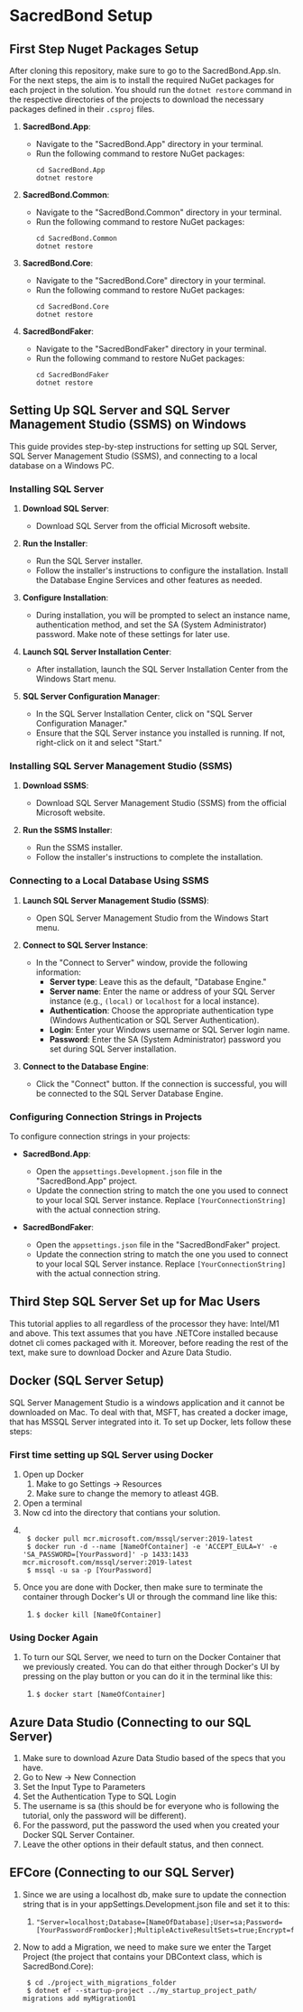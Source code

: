 # SacredBond Setup

## First Step Nuget Packages Setup
After cloning this repository, make sure to go to the SacredBond.App.sln. For the next steps, the aim is to install the required NuGet packages for each project in the solution. You should run the `dotnet restore` command in the respective directories of the projects to download the necessary packages defined in their `.csproj` files.

1. **SacredBond.App**:
   - Navigate to the "SacredBond.App" directory in your terminal.
   - Run the following command to restore NuGet packages:
     ```
     cd SacredBond.App
     dotnet restore
     ```

2. **SacredBond.Common**:
   - Navigate to the "SacredBond.Common" directory in your terminal.
   - Run the following command to restore NuGet packages:
     ```
     cd SacredBond.Common
     dotnet restore
     ```

3. **SacredBond.Core**:
   - Navigate to the "SacredBond.Core" directory in your terminal.
   - Run the following command to restore NuGet packages:
     ```
     cd SacredBond.Core
     dotnet restore
     ```

4. **SacredBondFaker**:
   - Navigate to the "SacredBondFaker" directory in your terminal.
   - Run the following command to restore NuGet packages:
     ```
     cd SacredBondFaker
     dotnet restore
     ```
## Setting Up SQL Server and SQL Server Management Studio (SSMS) on Windows

This guide provides step-by-step instructions for setting up SQL Server, SQL Server Management Studio (SSMS), and connecting to a local database on a Windows PC.

### Installing SQL Server

1. **Download SQL Server**:
   - Download SQL Server from the official Microsoft website.

2. **Run the Installer**:
   - Run the SQL Server installer.
   - Follow the installer's instructions to configure the installation. Install the Database Engine Services and other features as needed.

3. **Configure Installation**:
   - During installation, you will be prompted to select an instance name, authentication method, and set the SA (System Administrator) password. Make note of these settings for later use.

4. **Launch SQL Server Installation Center**:
   - After installation, launch the SQL Server Installation Center from the Windows Start menu.

5. **SQL Server Configuration Manager**:
   - In the SQL Server Installation Center, click on "SQL Server Configuration Manager."
   - Ensure that the SQL Server instance you installed is running. If not, right-click on it and select "Start."

### Installing SQL Server Management Studio (SSMS)

1. **Download SSMS**:
   - Download SQL Server Management Studio (SSMS) from the official Microsoft website.

2. **Run the SSMS Installer**:
   - Run the SSMS installer.
   - Follow the installer's instructions to complete the installation.

### Connecting to a Local Database Using SSMS

1. **Launch SQL Server Management Studio (SSMS)**:
   - Open SQL Server Management Studio from the Windows Start menu.

2. **Connect to SQL Server Instance**:
   - In the "Connect to Server" window, provide the following information:
     - **Server type**: Leave this as the default, "Database Engine."
     - **Server name**: Enter the name or address of your SQL Server instance (e.g., `(local)` or `localhost` for a local instance).
     - **Authentication**: Choose the appropriate authentication type (Windows Authentication or SQL Server Authentication).
     - **Login**: Enter your Windows username or SQL Server login name.
     - **Password**: Enter the SA (System Administrator) password you set during SQL Server installation.

3. **Connect to the Database Engine**:
   - Click the "Connect" button. If the connection is successful, you will be connected to the SQL Server Database Engine.

### Configuring Connection Strings in Projects

To configure connection strings in your projects:

- **SacredBond.App**:
   - Open the `appsettings.Development.json` file in the "SacredBond.App" project.
   - Update the connection string to match the one you used to connect to your local SQL Server instance. Replace `[YourConnectionString]` with the actual connection string.

- **SacredBondFaker**:
   - Open the `appsettings.json` file in the "SacredBondFaker" project.
   - Update the connection string to match the one you used to connect to your local SQL Server instance. Replace `[YourConnectionString]` with the actual connection string.

## Third Step SQL Server Set up for Mac Users
This tutorial applies to all regardless of the processor they have: Intel/M1 and above. This text assumes that you have .NETCore installed because dotnet cli comes packaged with it. Moreover, before reading the rest of the text, make sure to download Docker and Azure Data Studio. 

## Docker (SQL Server Setup)
SQL Server Management Studio is a windows application and it cannot be downloaded on Mac. To deal with that, MSFT, has created a docker image, that has MSSQL Server integrated into it. To set up Docker, lets follow these steps:
### First time setting up SQL Server using Docker
1. Open up Docker
   1. Make to go Settings -> Resources
   2. Make sure to change the memory to atleast 4GB.
2. Open a terminal
3. Now cd into the directory that contians your solution.
4. <pre><code>
    $ docker pull mcr.microsoft.com/mssql/server:2019-latest
    $ docker run -d --name [NameOfContainer] -e 'ACCEPT_EULA=Y' -e 'SA_PASSWORD=[YourPassword]' -p 1433:1433 mcr.microsoft.com/mssql/server:2019-latest
    $ mssql -u sa -p [YourPassword]</code></pre>
5. Once you are done with Docker, then make sure to terminate the container through Docker's UI or through the command line like this:
   1. <pre><code>$ docker kill [NameOfContainer]</code></pre>
### Using Docker Again
1. To turn our SQL Server, we need to turn on the Docker Container that we previously created. You can do that either through Docker's UI by pressing on the play button or you can do it in the terminal like this:
   1.  <pre><code>$ docker start [NameOfContainer]</code></pre>

## Azure Data Studio (Connecting to our SQL Server)
1. Make sure to download Azure Data Studio based of the specs that you have.
2. Go to New -> New Connection
3. Set the Input Type to Parameters
4. Set the Authentication Type to SQL Login
5. The username is sa (this should be for everyone who is following the tutorial, only the password will be different).
6. For the password, put the password the used when you created your Docker SQL Server Container.
7. Leave the other options in their default status, and then connect.


## EFCore (Connecting to our SQL Server)
1. Since we are using a localhost db, make sure to update the connection string that is in your appSettings.Development.json file and set it to this:
   1. <pre><code>"Server=localhost;Database=[NameOfDatabase];User=sa;Password=[YourPasswordFromDocker];MultipleActiveResultSets=true;Encrypt=false"</code></pre>
2. Now to add a Migration, we need to make sure we enter the Target Project (the project that contains your DBContext class, which is SacredBond.Core):
   <pre><code> $ cd ./project_with_migrations_folder
    $ dotnet ef --startup-project ../my_startup_project_path/ migrations add myMigration01</code></pre>
